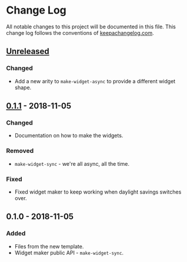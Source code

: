# Change Log
All notable changes to this project will be documented in this file. This change log follows the conventions of [keepachangelog.com](http://keepachangelog.com/).

## [Unreleased]
### Changed
- Add a new arity to `make-widget-async` to provide a different widget shape.

## [0.1.1] - 2018-11-05
### Changed
- Documentation on how to make the widgets.

### Removed
- `make-widget-sync` - we're all async, all the time.

### Fixed
- Fixed widget maker to keep working when daylight savings switches over.

## 0.1.0 - 2018-11-05
### Added
- Files from the new template.
- Widget maker public API - `make-widget-sync`.

[Unreleased]: https://github.com/your-name/addphone/compare/0.1.1...HEAD
[0.1.1]: https://github.com/your-name/addphone/compare/0.1.0...0.1.1

